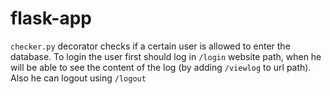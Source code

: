 # flask-app

`checker.py` decorator checks if a certain user is allowed to enter the database.
To login the user first should log in `/login` website path, when he will be able to see the 
content of the log (by adding `/viewlog` to url path). Also he can logout using `/logout`
